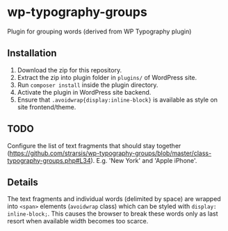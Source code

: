 # wp-typography-groups
Plugin for grouping words (derived from WP Typography plugin)

## Installation
1. Download the zip for this repository.
2. Extract the zip into plugin folder in `plugins/` of WordPress site.
3. Run `composer install` inside the plugin directory.
4. Activate the plugin in WordPress site backend.
5. Ensure that `.avoidwrap{display:inline-block}` is available as style on site frontend/theme.

## TODO
Configure the list of text fragments that should stay together 
(https://github.com/strarsis/wp-typography-groups/blob/master/class-typography-groups.php#L34).
E.g. 'New York' and 'Apple iPhone'.

## Details
The text fragments and individual words (delimited by space) are wrapped into `<span>` elements (`avoidwrap` class) which can be styled with `display: inline-block;`. This causes the browser to break these words only as last resort when available width becomes too scarce.
